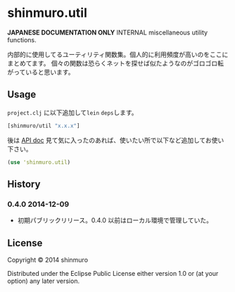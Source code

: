 shinmuro.util
================================================================================

**JAPANESE DOCUMENTATION ONLY**
INTERNAL miscellaneous utility functions.

内部的に使用してるユーティリティ関数集。個人的に利用頻度が高いのをここにまとめてます。
個々の関数は恐らくネットを探せば似たようなのがゴロゴロ転がっていると思います。

## Usage

``project.clj`` に以下追加して``lein`` ``deps``します。
```clojure
[shinmuro/util "x.x.x"]
```

後は [API doc]() 見て気に入ったのあれば、使いたい所で以下など追加してお使い下さい。
```clojure
(use 'shinmuro.util)
```

## History

### 0.4.0 2014-12-09
- 初期パブリックリリース。0.4.0 以前はローカル環境で管理していた。

## License

Copyright © 2014 shinmuro

Distributed under the Eclipse Public License either version 1.0 or (at your option) any later version.

